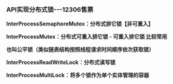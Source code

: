 ### API实现分布式锁---12306售票



**InterProcessSemaphoreMutex：分布式排它锁【非可重入】**



**InterProcessMutex：分布式可重入排它锁  - 可重入排它锁  比较常用**

**也叫公平锁（类似链表结构按照线程请求时间顺序依次获取锁）**



**InterProcessReadWriteLock：分布式读写锁**



**InterProcessMultiLock：将多个锁作为单个实体管理的容器**

